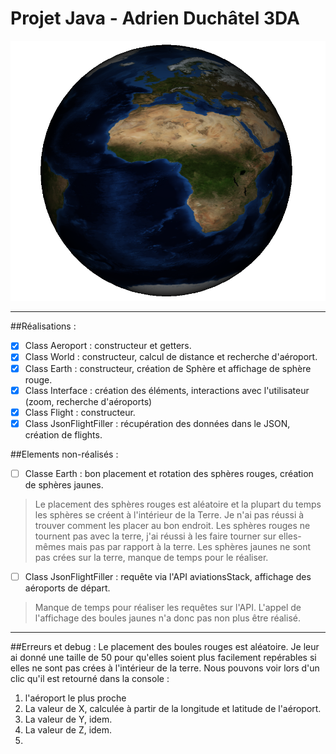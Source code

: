 # Projet Java - Adrien Duchâtel 3DA

![earth](./Img/earth.png)

----

##Réalisations : 
- [x] Class Aeroport         : constructeur et getters.
- [x] Class World            : constructeur, calcul de distance et recherche d'aéroport.
- [x] Class Earth            : constructeur, création de Sphère et affichage de sphère rouge.
- [x] Class Interface        : création des éléments, interactions avec l'utilisateur (zoom, recherche d'aéroports)
- [x] Class Flight           : constructeur.
- [x] Class JsonFlightFiller : récupération des données dans le JSON, création de flights.

##Elements non-réalisés : 
- [ ] Classe Earth           : bon placement et rotation des sphères rouges, création de sphères jaunes.
> Le placement des sphères rouges est aléatoire et la plupart du temps les sphères se créent à l'intérieur de la Terre. Je n'ai pas réussi à trouver comment les placer au bon endroit.
> Les sphères rouges ne tournent pas avec la terre, j'ai réussi à les faire tourner sur elles-mêmes mais pas par rapport à la terre.
> Les sphères jaunes ne sont pas crées sur la terre, manque de temps pour le réaliser.
- [ ] Class JsonFlightFiller : requête via l'API aviationsStack, affichage des aéroports de départ.
> Manque de temps pour réaliser les requêtes sur l'API.
> L'appel de l'affichage des boules jaunes n'a donc pas non plus être réalisé.

----

##Erreurs et debug : 
Le placement des boules rouges est aléatoire. Je leur ai donné une taille de 50 pour qu'elles soient plus facilement repérables si elles ne sont pas crées à l'intérieur de la terre.
Nous pouvons voir lors d'un clic qu'il est retourné dans la console :
 1. l'aéroport le plus proche
 2. La valeur de X, calculée à partir de la longitude et latitude de l'aéroport.
 3. La valeur de Y, idem.
 4. La valeur de Z, idem.
 5. 

